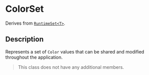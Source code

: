# ColorSet

Derives from [`RuntimeSet<T>`](runtime-set.md).

## Description

Represents a set of `Color` values that can be shared and modified throughout the application.

> This class does not have any additional members.
